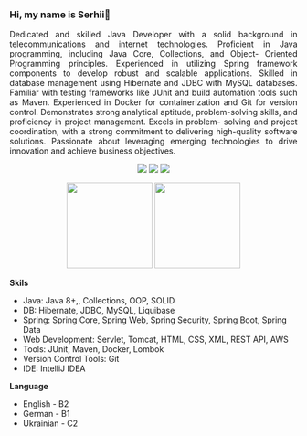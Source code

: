 ### Hi, my name is Serhii👋
<p align="justify">
       Dedicated and skilled Java Developer with a solid background in telecommunications and internet technologies. Proficient in Java programming, including Java Core, Collections, and Object- Oriented Programming principles. Experienced in utilizing Spring framework components to develop robust and scalable applications. Skilled in database management using Hibernate and JDBC with MySQL databases. Familiar with testing frameworks like JUnit and build automation tools such as Maven. Experienced in Docker for containerization and Git for version control. Demonstrates strong analytical aptitude, problem-solving skills, and proficiency in project management. Excels in problem- solving and project coordination, with a strong commitment to delivering high-quality software solutions. Passionate about leveraging emerging technologies to drive innovation and achieve business objectives.
</p>
<p align='center'>
       <a href="mailto:vsv.vasyliev@gmail.com">
       <img src="https://img.shields.io/badge/Gmail-D14836?style=for-the-badge&logo=gmail&logoColor=white"/></a>

<a href="https://t.me/GradientAspen">
       <img src="https://img.shields.io/badge/Telegram-2CA5E0?style=for-the-badge&logo=telegram&logoColor=white"/></a>

<a href="https://t.me/GradientAspen">
       <img src="https://img.shields.io/badge/LinkedIn-0077B5?style=for-the-badge&logo=linkedin&logoColor=white"/></a> 
       </p>
       
<p align='center'>
   <a href="https://github-readme-stats.vercel.app/api?username=GradientAspen&show_icons=true&count_private=true">
       <img height=150 src="https://github-readme-stats.vercel.app/api?username=GradientAspen&show_icons=true&count_private=true"/></a>
   <a href="https://github.com/GradientAspen/github-readme-stats">
       <img height=150 src="https://github-readme-stats.vercel.app/api/top-langs/?username=GradientAspen&layout=compact"/></a>
</p>

<p>
       <p><strong>Skils</strong></p>
<ul>
       <li>Java: Java 8+,, Collections, OOP, SOLID</li>
       <li>DB: Hibernate, JDBC, MySQL, Liquibase</li>
       <li>Spring: Spring Core, Spring Web, Spring Security, Spring Boot, Spring Data</li>
       <li>Web Development: Servlet, Tomcat, HTML, CSS, XML, REST API, AWS</li>
       <li>Tools: JUnit, Maven, Docker, Lombok </li>
       <li>Version Control Tools: Git</li>
       <li>IDE: IntelliJ IDEA</li>
</ul>

</p>

<p><strong>Language</strong></p>
<ul>
       <li>English - B2 </li>
       <li>German - B1</li>
       <li>Ukrainian - С2</li>       
</ul>

<!--
**GradientAspen/GradientAspen** is a ✨ _special_ ✨ repository because its `README.md` (this file) appears on your GitHub profile.

Here are some ideas to get you started:

- 🔭 I’m currently working on ...
- 🌱 I’m currently learning ...
- 👯 I’m looking to collaborate on ...
- 🤔 I’m looking for help with ...
- 💬 Ask me about ...
- 📫 How to reach me: ...
- 😄 Pronouns: ...
- ⚡ Fun fact: ...
-->
